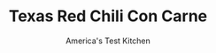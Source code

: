 ---
layout: ../../layouts/MarkdownPostLayout.astro
title: Texas Red Chili Con Carne
author: America's Test Kitchen
pubDate: 2023-03-15
description: "We set out to create a thick slow-cooker chili with big, beefy Texas flavor."
image_url: https://res.cloudinary.com/hksqkdlah/image/upload/ar_1:1,c_fill,dpr_2.0,f_auto,fl_lossy.progressive.strip_profile,g_faces:auto,q_auto:low,w_344/4201_sfs-opn-texasredchili-cc
tags: ["Main Courses","Southwest (Tex-Mex)","Beans","Beef","Slow Cooker","Stews"]
calories: 8540
protein: 59
carbohydrates: 33
fats: 
fiber: 9
ingredients: ["6 , (6-inch) soft corn tortillas","3 cups, low-sodium chicken broth","1 (28-ounce) can, diced tomatoes, with juice","5 , canned chipotle chiles in adobo sauce","1 1/2 tablespoons, dark brown sugar","2 , boneless beef chuck-eye roasts (3 1/2- to 4-pound each), trimmed and cut as shown in photo","5 tablespoons, vegetable oil","1/4 cup, water plus 2 additional tablespoons","3 , medium onions, chopped medium","4 , medium jalapeno chiles, stemmed and minced","6 tablespoons, chili powder","2 tablespoons, ground cumin","8 medium cloves, garlic, minced","3 , (16-ounce) cans pinto or kidney beans drained and rinsed (optional)","1 teaspoon, dried oregano"]
serves: 12
time: ""
instructions: ["Heat large skillet over medium-high heat. Add 3 tortillas, overlapping them as necessary, and cook until blistered on both sides, about 2 minutes per side. Transfer to plate and repeat with remaining tortillas. Tear tortillas into 2-inch pieces and combine with 2 cups chicken broth in microwave-safe bowl. Heat in microwave on high until tortillas are saturated, 2 to 3 minutes. Puree mixture in blender or food processor until smooth, then transfer to slow-cooker insert. Add tomatoes and chipotles to blender or processor and blend until smooth. Transfer to slow-cooker insert along with remaining 1 cup chicken broth and brown sugar.","Dry beef thoroughly with paper towels, then season with salt and pepper. Heat 2 teaspoons oil in skillet over medium-high heat until just smoking. Brown one-third of beef thoroughly on all sides, 8 to 10 minutes. Transfer browned beef to slow cooker, return skillet to medium-high heat, and repeat with 2 more teaspoons oil and second batch of beef. Transfer to slow-cooker insert and repeat with 2 more teaspoons oil and remaining beef. Transfer to slow-cooker insert. Add 1/4 cup water to skillet, scraping up any browned bits, and return skillet to medium-high heat. Cook until almost all water has evaporated, about 3 minutes. Transfer skillet contents to slow-cooker insert, and wipe skillet dry with paper towels.","Heat remaining 3 tablespoons oil over medium heat until shimmering. Add onions, jalapenos, and 1/4 teaspoon salt and cook until onions are softened, about 5 minutes. Stir in chili powder and cumin and cook, stirring occasionally, until spices are deeply fragrant, about 2 minutes. Add garlic and cook until fragrant, about 30 seconds longer. Transfer vegetables to slow-cooker insert. Add 2 tablespoons water to skillet, scrape up any spices, and transfer contents to slow-cooker insert. Stir ingredients to combine thoroughly.","Set slow cooker to high, cover, and cook until tender, 6 to 7 hours. (Alternatively, cook on low for 9 to 10 hours.) Stir in beans (if using) and cook 15 minutes. Stir in oregano and adjust seasoning with additional salt and pepper. Leftovers can be refrigerated for several days or frozen for several months.","Make Ahead","To bring out their full flavor, we found that you must brown the meat and saute the vegetables and spices before they go into the slow cooker. If you’d rather not do this in the morning (say, on a busy weekday), you can complete this step the night before. Prepare the recipe through step","Instead of transferring the meat, vegetables, and other chili ingredients to the slow cooker, refrigerate them in airtight containers. The browned meat should go into its own container; the tortilla mixture, tomato mixture, and sauteed vegetables and spices can be refrigerated together. In the morning, just transfer everything to the slow cooker. The cooking time will run to the high end of the ranges given in the recipe."]
nutrition: ["1483 mg Potassium","683 mg Phosphorus","153 mg Calcium","8 mg Iron","113 mg Magnesium","1047 mg Sodium","20 mg Zinc","39 g Fat","13 mg Niacin (B3)","20 g Monounsaturated","4 g Polyunsaturated","38 mg Vitamin C","172 mg Cholesterol","13 g Saturated","1 g Trans","9 g Fiber","65 µg Folate (food)","7 g Sugars","18 µg Vitamin K","456 g Water","33 g Carbs","65 µg Folate equivalent (total)","59 g Protein","4 mg Vitamin E","6 µg Vitamin B12","1 mg Vitamin B6","268 µg Vitamin A","711 kcal Energy","1 g Sugars, added","8540 calories"]
notes: "Chuck-eye roasts are fatty, so dont be surprised if you trim off a pound or more from each one. You should have 5 to 6 pounds of trimmed meat when you start the recipe. Chipotle chiles are smoked jalapenos canned in a red sauce called adobo. They are available near the Mexican ingredients in the supermarket. If you cannot find them, use eight jalapenos. This dish is spicy; for milder chili, reduce the chipotles and jalapenos by half."
---